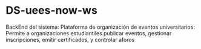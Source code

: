 # DS-uees-now-ws
BackEnd del sistema:  Plataforma de organización de eventos universitarios: Permite a organizaciones estudiantiles publicar eventos, gestionar inscripciones, emitir certificados, y controlar aforos
